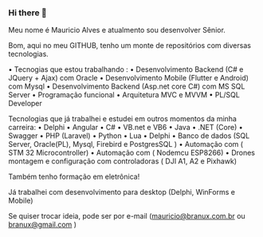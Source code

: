 ### Hi there 👋

<!--
**branux/branux** is a ✨ _special_ ✨ repository because its `README.md` (this file) appears on your GitHub profile.

Here are some ideas to get you started:

- 🔭 I’m currently working on ...
- 🌱 I’m currently learning ...
- 👯 I’m looking to collaborate on ...
- 🤔 I’m looking for help with ...
- 💬 Ask me about ...
- 📫 How to reach me: ...
- 😄 Pronouns: ...
- ⚡ Fun fact: ...
-->

Meu nome é Mauricio Alves e atualmento sou desenvolver Sênior.

Bom, aqui no meu GITHUB, tenho um monte de repositórios com diversas tecnologias.

• Tecnogias que estou trabalhando :
• Desenvolvimento Backend (C# e JQuery + Ajax) com Oracle
• Desenvolvimento Mobile (Flutter e Android) com Mysql
• Desenvolvimento Backend (Asp.net core C#) com MS SQL Server
• Programação funcional
• Arquitetura MVC e MVVM
• PL/SQL Developer

Tecnologias que já trabalhei e estudei em outros momentos da minha carreira:
• Delphi
• Angular
• C#
• VB.net e VB6
• Java
• .NET (Core)
• Swagger
• PHP (Laravel)
• Python
• Lua
• Delphi
• Banco de dados (SQL Server, Oracle(PL), Mysql, Firebird e PostgresSQL )
• Automação com ( STM 32 Microcontroller) 
• Automação com ( Nodemcu ESP8266)
• Drones montagem e configuração com controladoras ( DJI A1, A2 e Pixhawk)

Também tenho formação em eletrônica!

Já trabalhei com desenvolvimento para desktop (Delphi, WinForms e Mobile)

Se quiser trocar ideia, pode ser por e-mail (mauricio@branux.com.br ou  branux@gmail.com )
